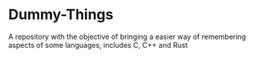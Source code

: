 # Dummy-Things
A repository with the objective of bringing a easier way of remembering aspects of some languages, includes C, C++ and Rust
